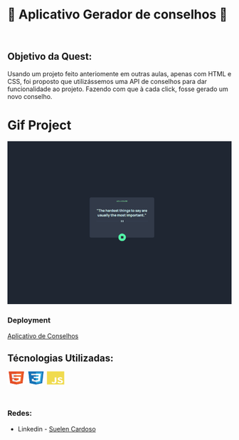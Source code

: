<h1>🚀 Aplicativo Gerador de conselhos 🚀</h1><br>
<h2>Objetivo da Quest:</h2>
<p>Usando um projeto feito anteriomente em outras aulas, apenas com HTML e CSS, foi proposto que utilizássemos uma API de conselhos para dar funcionalidade ao projeto.
Fazendo com que à cada click, fosse gerado um novo conselho.</p>

# Gif Project
![](./src/images/app-conselho.gif)
<br>

### Deployment

[Aplicativo de Conselhos](https://suelenscardoso.github.io/app-de-conselho/)

## Técnologias Utilizadas:

 <img align="center" alt="HTML" height="30" width="40" src="https://raw.githubusercontent.com/devicons/devicon/master/icons/html5/html5-original.svg"> <img align="center" alt="CSS" height="30" width="40" src="https://raw.githubusercontent.com/devicons/devicon/master/icons/css3/css3-original.svg"> <img align="center" alt="Js" height="30" width="40" src="https://raw.githubusercontent.com/devicons/devicon/master/icons/javascript/javascript-plain.svg">
 
 
<br>

### Redes:

- Linkedin - [Suelen Cardoso](https://www.linkedin.com/in/suelen-s-cardoso/)
